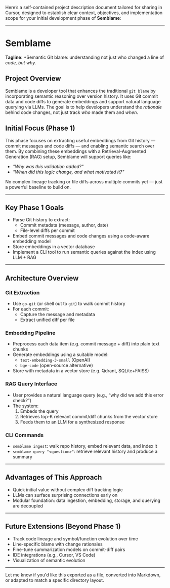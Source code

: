 Here’s a self-contained project description document tailored for sharing in
Cursor, designed to establish clear context, objectives, and implementation
scope for your initial development phase of **Semblame**:

---

# **Semblame**

**Tagline**: *Semantic Git blame: understanding not just who changed a line of
*code, but why.*

## **Project Overview**

Semblame is a developer tool that enhances the traditional `git blame` by
incorporating semantic reasoning over version history. It uses Git commit data
and code diffs to generate embeddings and support natural language querying via
LLMs. The goal is to help developers understand the *rationale* behind code
changes, not just track *who* made them and *when*.

## **Initial Focus (Phase 1)**

This phase focuses on extracting useful embeddings from Git history — commit
messages and code diffs — and enabling semantic search over them. By combining
these embeddings with a Retrieval-Augmented Generation (RAG) setup, Semblame
will support queries like:

- *"Why was this validation added?"*
- *"When did this logic change, and what motivated it?"*

No complex lineage tracking or file diffs across multiple commits yet — just a
powerful baseline to build on.

---

## **Key Phase 1 Goals**

- Parse Git history to extract:
  - Commit metadata (message, author, date)
  - File-level diffs per commit
- Embed commit messages and code changes using a code-aware embedding model
- Store embeddings in a vector database
- Implement a CLI tool to run semantic queries against the index using LLM + RAG

---

## **Architecture Overview**

### Git Extraction
- Use `go-git` (or shell out to `git`) to walk commit history
- For each commit:
  - Capture the message and metadata
  - Extract unified diff per file

### Embedding Pipeline
- Preprocess each data item (e.g. commit message + diff) into plain text chunks
- Generate embeddings using a suitable model:
  - `text-embedding-3-small` (OpenAI)
  - `bge-code` (open-source alternative)
- Store with metadata in a vector store (e.g. Qdrant, SQLite+FAISS)

### RAG Query Interface
- User provides a natural language query (e.g., “why did we add this error
  check?”)
- The system:
  1. Embeds the query
  2. Retrieves top-K relevant commit/diff chunks from the vector store
  3. Feeds them to an LLM for a synthesized response

### CLI Commands
- `semblame ingest`: walk repo history, embed relevant data, and index it
- `semblame query "<question>"`: retrieve relevant history and produce a summary

---

## **Advantages of This Approach**

- Quick initial value without complex diff tracking logic
- LLMs can surface surprising connections early on
- Modular foundation: data ingestion, embedding, storage, and querying are
  decoupled

---

## **Future Extensions (Beyond Phase 1)**

- Track code lineage and symbol/function evolution over time
- Line-specific blame with change rationales
- Fine-tune summarization models on commit-diff pairs
- IDE integrations (e.g., Cursor, VS Code)
- Visualization of semantic evolution

---

Let me know if you'd like this exported as a file, converted into Markdown, or adapted to match a specific directory layout.